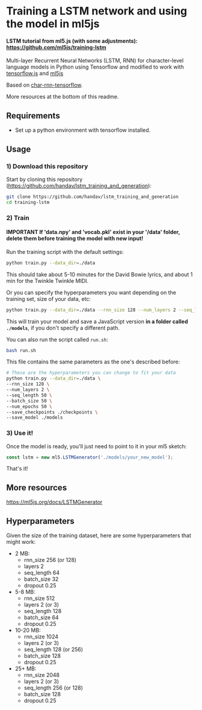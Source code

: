 # Training a LSTM network and using the model in ml5js
#### LSTM tutorial from ml5.js (with some adjustments): https://github.com/ml5js/training-lstm

Multi-layer Recurrent Neural Networks (LSTM, RNN) for character-level language models in Python using Tensorflow and modified to work with [tensorflow.js](https://js.tensorflow.org/) and [ml5js](https://ml5js.org/)

Based on [char-rnn-tensorflow](https://github.com/sherjilozair/char-rnn-tensorflow).

More resources at the bottom of this readme.

## Requirements

- Set up a python environment with tensorflow installed. 

## Usage

### 1) Download this repository

Start by cloning this repository (https://github.com/handav/lstm_training_and_generation):

```bash
git clone https://github.com/handav/lstm_training_and_generation
cd training-lstm
```

### 2) Train

#### **IMPORTANT** If 'data.npy' and 'vocab.pkl' exist in your '/data' folder, delete them before training the model with new input!

Run the training script with the default settings: 

```bash
python train.py --data_dir=./data
```

This should take about 5-10 minutes for the David Bowie lyrics, and about 1 min for the Twinkle Twinkle MIDI.

Or you can specify the hyperparameters you want depending on the training set, size of your data, etc:

```bash
python train.py --data_dir=./data --rnn_size 128 --num_layers 2 --seq_length 64 --batch_size 32 --num_epochs 1000 --save_model ./models --save_checkpoints ./checkpoints
```

This will train your model and save a JavaScript version **in a folder called `./models`**, if you don't specify a different path.

You can also run the script called `run.sh`:

```bash
bash run.sh
```

This file contains the same parameters as the one's described before:
```bash
# These are the hyperparameters you can change to fit your data
python train.py --data_dir=./data \
--rnn_size 128 \
--num_layers 2 \
--seq_length 50 \
--batch_size 50 \
--num_epochs 50 \
--save_checkpoints ./checkpoints \
--save_model ./models
```

### 3) Use it!

Once the model is ready, you'll just need to point to it in your ml5 sketch:

```javascript
const lstm = new ml5.LSTMGenerator('./models/your_new_model');
```
That's it!

## More resources

https://ml5js.org/docs/LSTMGenerator

## Hyperparameters

Given the size of the training dataset, here are some hyperparameters that might work:

* 2 MB: 
   - rnn_size 256 (or 128) 
   - layers 2 
   - seq_length 64 
   - batch_size 32 
   - dropout 0.25
* 5-8 MB: 
  - rnn_size 512 
  - layers 2 (or 3) 
  - seq_length 128 
  - batch_size 64 
  - dropout 0.25
* 10-20 MB: 
  - rnn_size 1024 
  - layers 2 (or 3) 
  - seq_length 128 (or 256) 
  - batch_size 128 
  - dropout 0.25
* 25+ MB: 
  - rnn_size 2048 
  - layers 2 (or 3) 
  - seq_length 256 (or 128) 
  - batch_size 128 
  - dropout 0.25
